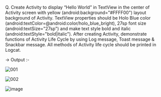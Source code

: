 Q. Create Activity to display “Hello World” in TextView in the center of Activity screen with yellow (android:background="#FFFF00") layout background of Activity. TextView properties should be Holo Blue color (android:textColor=@android:color/holo_blue_bright), 27sp font size (android:textSize="27sp") and make text style bold and italic (android:textStyle="bold|italic"). After creating Activity, demonstrate functions of Activity Life Cycle by using Log message, Toast message & Snackbar message. All methods of Activity life cycle should be printed in Logcat.

-> Output :-

![001](https://github.com/AMANPATEL1108/MAD_Practical2_21012011063/assets/108643338/10a96ec9-e6a6-4e6a-9d44-627cd1d92043)

![002](https://github.com/AMANPATEL1108/MAD_Practical2_21012011063/assets/108643338/e122e044-f2c2-4249-975d-ca4e655f898a)


![image](https://github.com/AMANPATEL1108/MAD_Practical2_21012011063/assets/108643338/110a1093-fb1a-4a82-972d-1d21532cf914)
